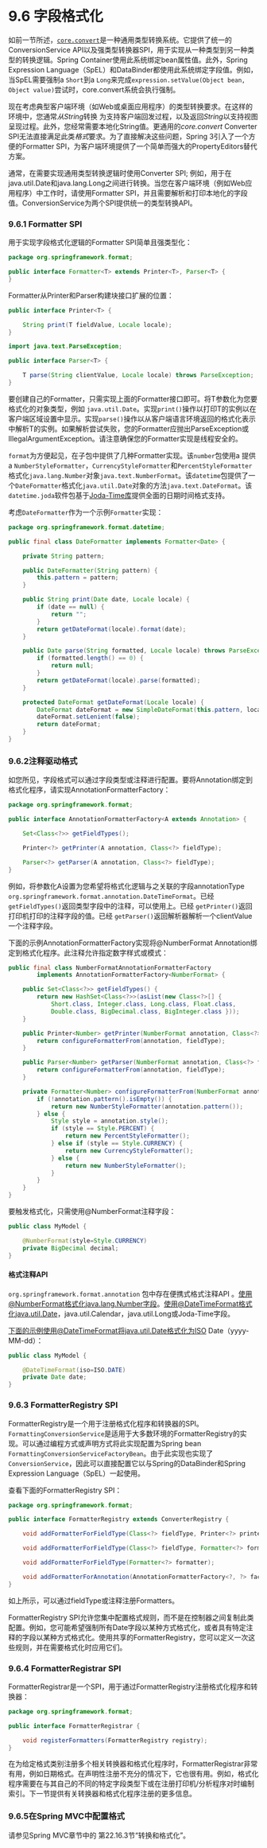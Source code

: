 # 9.6 字段格式化

如前一节所述，[`core.convert`](#core-convert)是一种通用类型转换系统。它提供了统一的ConversionService API以及强类型转换器SPI，用于实现从一种类型到另一种类型的转换逻辑。Spring Container使用此系统绑定bean属性值。此外，Spring Expression Language（SpEL）和DataBinder都使用此系统绑定字段值。例如，当SpEL需要强制a `Short`到a `Long`来完成`expression.setValue(Object bean, Object value)`尝试时，core.convert系统会执行强制。

现在考虑典型客户端环境（如Web或桌面应用程序）的类型转换要求。在这样的环境中，您通常*从String*转换 为支持客户端回发过程，以及返回*String*以支持视图呈现过程。此外，您经常需要本地化String值。更通用的*core.convert* Converter SPI无法直接满足此类*格式*要求。为了直接解决这些问题，Spring 3引入了一个方便的Formatter SPI，为客户端环境提供了一个简单而强大的PropertyEditors替代方案。

通常，在需要实现通用类型转换逻辑时使用Converter SPI; 例如，用于在java.util.Date和java.lang.Long之间进行转换。当您在客户端环境（例如Web应用程序）中工作时，请使用Formatter SPI，并且需要解析和打印本地化的字段值。ConversionService为两个SPI提供统一的类型转换API。

### 9.6.1 Formatter SPI

用于实现字段格式化逻辑的Formatter SPI简单且强类型化：

```java
package org.springframework.format;

public interface Formatter<T> extends Printer<T>, Parser<T> {
}
```

Formatter从Printer和Parser构建块接口扩展的位置：

```java
public interface Printer<T> {

    String print(T fieldValue, Locale locale);
}
```

```java
import java.text.ParseException;

public interface Parser<T> {

    T parse(String clientValue, Locale locale) throws ParseException;
}
```

要创建自己的Formatter，只需实现上面的Formatter接口即可。将T参数化为您要格式化的对象类型，例如 `java.util.Date`。实现`print()`操作以打印T的实例以在客户端区域设置中显示。实现`parse()`操作以从客户端语言环境返回的格式化表示中解析T的实例。如果解析尝试失败，您的Formatter应抛出ParseException或IllegalArgumentException。请注意确保您的Formatter实现是线程安全的。

`format`为方便起见，在子包中提供了几种Formatter实现。该`number`包使用a 提供a `NumberStyleFormatter`，`CurrencyStyleFormatter`和`PercentStyleFormatter`格式化`java.lang.Number`对象`java.text.NumberFormat`。该`datetime`包提供了一个`DateFormatter`格式化`java.util.Date`对象的方法`java.text.DateFormat`。该`datetime.joda`软件包基于[Joda-Time库](http://joda-time.sourceforge.net)提供全面的日期时间格式支持。

考虑`DateFormatter`作为一个示例`Formatter`实现：

```java
package org.springframework.format.datetime;

public final class DateFormatter implements Formatter<Date> {

    private String pattern;

    public DateFormatter(String pattern) {
        this.pattern = pattern;
    }

    public String print(Date date, Locale locale) {
        if (date == null) {
            return "";
        }
        return getDateFormat(locale).format(date);
    }

    public Date parse(String formatted, Locale locale) throws ParseException {
        if (formatted.length() == 0) {
            return null;
        }
        return getDateFormat(locale).parse(formatted);
    }

    protected DateFormat getDateFormat(Locale locale) {
        DateFormat dateFormat = new SimpleDateFormat(this.pattern, locale);
        dateFormat.setLenient(false);
        return dateFormat;
    }
}
```

### 9.6.2注释驱动格式

如您所见，字段格式可以通过字段类型或注释进行配置。要将Annotation绑定到格式化程序，请实现AnnotationFormatterFactory：

```java
package org.springframework.format;

public interface AnnotationFormatterFactory<A extends Annotation> {

    Set<Class<?>> getFieldTypes();

    Printer<?> getPrinter(A annotation, Class<?> fieldType);

    Parser<?> getParser(A annotation, Class<?> fieldType);
}
```

例如，将参数化A设置为您希望将格式化逻辑与之关联的字段annotationType `org.springframework.format.annotation.DateTimeFormat`。已经 `getFieldTypes()`返回类型字段中的注释，可以使用上。已经 `getPrinter()`返回打印机打印的注释字段的值。已经 `getParser()`返回解析器解析一个clientValue一个注释字段。

下面的示例AnnotationFormatterFactory实现将@NumberFormat Annotation绑定到格式化程序。此注释允许指定数字样式或模式：

```java
public final class NumberFormatAnnotationFormatterFactory
        implements AnnotationFormatterFactory<NumberFormat> {

    public Set<Class<?>> getFieldTypes() {
        return new HashSet<Class<?>>(asList(new Class<?>[] {
            Short.class, Integer.class, Long.class, Float.class,
            Double.class, BigDecimal.class, BigInteger.class }));
    }

    public Printer<Number> getPrinter(NumberFormat annotation, Class<?> fieldType) {
        return configureFormatterFrom(annotation, fieldType);
    }

    public Parser<Number> getParser(NumberFormat annotation, Class<?> fieldType) {
        return configureFormatterFrom(annotation, fieldType);
    }

    private Formatter<Number> configureFormatterFrom(NumberFormat annotation, Class<?> fieldType) {
        if (!annotation.pattern().isEmpty()) {
            return new NumberStyleFormatter(annotation.pattern());
        } else {
            Style style = annotation.style();
            if (style == Style.PERCENT) {
                return new PercentStyleFormatter();
            } else if (style == Style.CURRENCY) {
                return new CurrencyStyleFormatter();
            } else {
                return new NumberStyleFormatter();
            }
        }
    }
}
```

要触发格式化，只需使用@NumberFormat注释字段：

```java
public class MyModel {

    @NumberFormat(style=Style.CURRENCY)
    private BigDecimal decimal;
}
```

#### 格式注释API

`org.springframework.format.annotation` 包中存在便携式格式注释API 。使用@NumberFormat格式化java.lang.Number字段。使用@DateTimeFormat格式化java.util.Date，java.util.Calendar，java.util.Long或Joda-Time字段。

下面的示例使用@DateTimeFormat将java.util.Date格式化为ISO Date（yyyy-MM-dd）：

```java
public class MyModel {

    @DateTimeFormat(iso=ISO.DATE)
    private Date date;
}
```

### 9.6.3 FormatterRegistry SPI

FormatterRegistry是一个用于注册格式化程序和转换器的SPI。 `FormattingConversionService`是适用于大多数环境的FormatterRegistry的实现。可以通过编程方式或声明方式将此实现配置为Spring bean `FormattingConversionServiceFactoryBean`。由于此实现也实现了`ConversionService`，因此可以直接配置它以与Spring的DataBinder和Spring Expression Language（SpEL）一起使用。

查看下面的FormatterRegistry SPI：

```java
package org.springframework.format;

public interface FormatterRegistry extends ConverterRegistry {

    void addFormatterForFieldType(Class<?> fieldType, Printer<?> printer, Parser<?> parser);

    void addFormatterForFieldType(Class<?> fieldType, Formatter<?> formatter);

    void addFormatterForFieldType(Formatter<?> formatter);

    void addFormatterForAnnotation(AnnotationFormatterFactory<?, ?> factory);
}
```

如上所示，可以通过fieldType或注释注册Formatters。

FormatterRegistry SPI允许您集中配置格式规则，而不是在控制器之间复制此类配置。例如，您可能希望强制所有Date字段以某种方式格式化，或者具有特定注释的字段以某种方式格式化。使用共享的FormatterRegistry，您可以定义一次这些规则，并在需要格式化时应用它们。

### 9.6.4 FormatterRegistrar SPI

FormatterRegistrar是一个SPI，用于通过FormatterRegistry注册格式化程序和转换器：

```java
package org.springframework.format;

public interface FormatterRegistrar {

    void registerFormatters(FormatterRegistry registry);
}
```

在为给定格式类别注册多个相关转换器和格式化程序时，FormatterRegistrar非常有用，例如日期格式。在声明性注册不充分的情况下，它也很有用。例如，格式化程序需要在与其自己的<T>不同的特定字段类型下或在注册打印机/分析程序对时编制索引。下一节提供有关转换器和格式化程序注册的更多信息。

### 9.6.5在Spring MVC中配置格式

请参见Spring MVC章节中的 第22.16.3节“转换和格式化”。